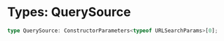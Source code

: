 # Types: QuerySource

```ts
type QuerySource: ConstructorParameters<typeof URLSearchParams>[0];
```
